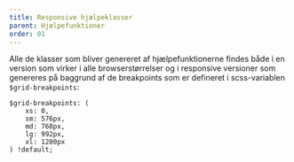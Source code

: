 ```yaml
---
title: Responsive hjælpeklasser
parent: Hjælpefunktioner
order: 01
---
```


Alle de klasser som bliver genereret af hjælpefunktionerne findes både i en version som virker i alle browserstørrelser og i responsive versioner som genereres på baggrund af de breakpoints som er defineret i scss-variablen `$grid-breakpoints`:

```
$grid-breakpoints: ( 
    xs: 0,
    sm: 576px,
    md: 768px,
    lg: 992px,
    xl: 1200px
) !default;
```
